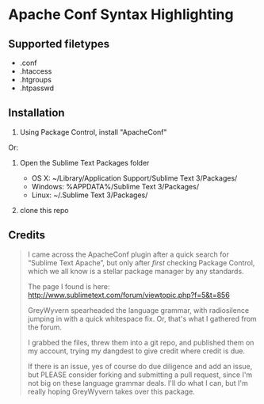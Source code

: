 Apache Conf Syntax Highlighting
===============================

Supported filetypes
------------

* .conf
* .htaccess
* .htgroups
* .htpasswd

Installation
------------

1. Using Package Control, install "ApacheConf"

Or:

1. Open the Sublime Text Packages folder

    - OS X: ~/Library/Application Support/Sublime Text 3/Packages/
    - Windows: %APPDATA%/Sublime Text 3/Packages/
    - Linux: ~/.Sublime Text 3/Packages/

2. clone this repo


Credits
-------

> I came across the ApacheConf plugin after a quick search for “Sublime Text Apache”, but only after *first* checking Package Control, which we all know is a stellar package manager by any standards.
>
> The page I found is here: <http://www.sublimetext.com/forum/viewtopic.php?f=5&t=856>
>
> GreyWyvern spearheaded the language grammar, with radiosilence jumping in with a quick whitespace fix.  Or, that's what I gathered from the forum.
>
> I grabbed the files, threw them into a git repo, and published them on my account, trying my dangdest to give credit where credit is due.
>
> If there is an issue, yes of course do due diligence and add an issue, but PLEASE consider forking and submitting a pull request, since I'm not big on these language grammar deals.  I'll do what I can, but I'm really hoping GreyWyvern takes over this package.
